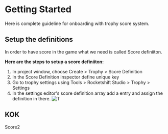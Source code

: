 # Getting Started
Here is complete guideline for onboarding with trophy score system.

## Setup the definitions
In order to have score in the game what we need is called Score definiiton.

**Here are the steps to setup a score definiiton:**
1. In project window, choose Create > Trophy > Score Definition
2. In the Score Definition inspector define unique key
3. Go to trophy settings using Tools > Rocketshift Studio > Trophy > Settings
4. In the settings editor's score definition array add a entry and assign the definition in there.
![T](/images/getting-started/score-definition-inspector.png)

## KOK
Score2